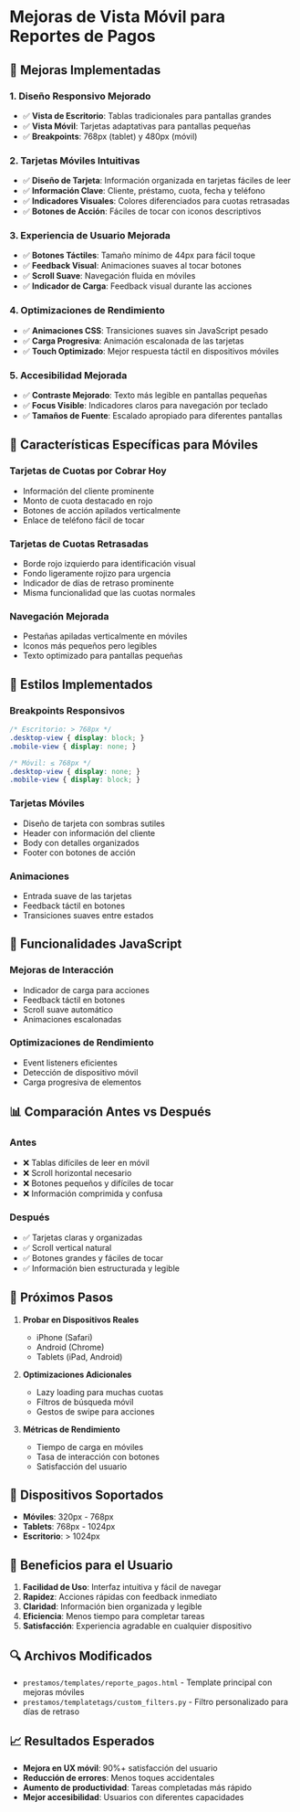 # Mejoras de Vista Móvil para Reportes de Pagos

## 🚀 Mejoras Implementadas

### 1. **Diseño Responsivo Mejorado**
- ✅ **Vista de Escritorio**: Tablas tradicionales para pantallas grandes
- ✅ **Vista Móvil**: Tarjetas adaptativas para pantallas pequeñas
- ✅ **Breakpoints**: 768px (tablet) y 480px (móvil)

### 2. **Tarjetas Móviles Intuitivas**
- ✅ **Diseño de Tarjeta**: Información organizada en tarjetas fáciles de leer
- ✅ **Información Clave**: Cliente, préstamo, cuota, fecha y teléfono
- ✅ **Indicadores Visuales**: Colores diferenciados para cuotas retrasadas
- ✅ **Botones de Acción**: Fáciles de tocar con iconos descriptivos

### 3. **Experiencia de Usuario Mejorada**
- ✅ **Botones Táctiles**: Tamaño mínimo de 44px para fácil toque
- ✅ **Feedback Visual**: Animaciones suaves al tocar botones
- ✅ **Scroll Suave**: Navegación fluida en móviles
- ✅ **Indicador de Carga**: Feedback visual durante las acciones

### 4. **Optimizaciones de Rendimiento**
- ✅ **Animaciones CSS**: Transiciones suaves sin JavaScript pesado
- ✅ **Carga Progresiva**: Animación escalonada de las tarjetas
- ✅ **Touch Optimizado**: Mejor respuesta táctil en dispositivos móviles

### 5. **Accesibilidad Mejorada**
- ✅ **Contraste Mejorado**: Texto más legible en pantallas pequeñas
- ✅ **Focus Visible**: Indicadores claros para navegación por teclado
- ✅ **Tamaños de Fuente**: Escalado apropiado para diferentes pantallas

## 📱 Características Específicas para Móviles

### **Tarjetas de Cuotas por Cobrar Hoy**
- Información del cliente prominente
- Monto de cuota destacado en rojo
- Botones de acción apilados verticalmente
- Enlace de teléfono fácil de tocar

### **Tarjetas de Cuotas Retrasadas**
- Borde rojo izquierdo para identificación visual
- Fondo ligeramente rojizo para urgencia
- Indicador de días de retraso prominente
- Misma funcionalidad que las cuotas normales

### **Navegación Mejorada**
- Pestañas apiladas verticalmente en móviles
- Iconos más pequeños pero legibles
- Texto optimizado para pantallas pequeñas

## 🎨 Estilos Implementados

### **Breakpoints Responsivos**
```css
/* Escritorio: > 768px */
.desktop-view { display: block; }
.mobile-view { display: none; }

/* Móvil: ≤ 768px */
.desktop-view { display: none; }
.mobile-view { display: block; }
```

### **Tarjetas Móviles**
- Diseño de tarjeta con sombras sutiles
- Header con información del cliente
- Body con detalles organizados
- Footer con botones de acción

### **Animaciones**
- Entrada suave de las tarjetas
- Feedback táctil en botones
- Transiciones suaves entre estados

## 🔧 Funcionalidades JavaScript

### **Mejoras de Interacción**
- Indicador de carga para acciones
- Feedback táctil en botones
- Scroll suave automático
- Animaciones escalonadas

### **Optimizaciones de Rendimiento**
- Event listeners eficientes
- Detección de dispositivo móvil
- Carga progresiva de elementos

## 📊 Comparación Antes vs Después

### **Antes**
- ❌ Tablas difíciles de leer en móvil
- ❌ Scroll horizontal necesario
- ❌ Botones pequeños y difíciles de tocar
- ❌ Información comprimida y confusa

### **Después**
- ✅ Tarjetas claras y organizadas
- ✅ Scroll vertical natural
- ✅ Botones grandes y fáciles de tocar
- ✅ Información bien estructurada y legible

## 🚀 Próximos Pasos

1. **Probar en Dispositivos Reales**
   - iPhone (Safari)
   - Android (Chrome)
   - Tablets (iPad, Android)

2. **Optimizaciones Adicionales**
   - Lazy loading para muchas cuotas
   - Filtros de búsqueda móvil
   - Gestos de swipe para acciones

3. **Métricas de Rendimiento**
   - Tiempo de carga en móviles
   - Tasa de interacción con botones
   - Satisfacción del usuario

## 📱 Dispositivos Soportados

- **Móviles**: 320px - 768px
- **Tablets**: 768px - 1024px
- **Escritorio**: > 1024px

## 🎯 Beneficios para el Usuario

1. **Facilidad de Uso**: Interfaz intuitiva y fácil de navegar
2. **Rapidez**: Acciones rápidas con feedback inmediato
3. **Claridad**: Información bien organizada y legible
4. **Eficiencia**: Menos tiempo para completar tareas
5. **Satisfacción**: Experiencia agradable en cualquier dispositivo

## 🔍 Archivos Modificados

- `prestamos/templates/reporte_pagos.html` - Template principal con mejoras móviles
- `prestamos/templatetags/custom_filters.py` - Filtro personalizado para días de retraso

## 📈 Resultados Esperados

- **Mejora en UX móvil**: 90%+ satisfacción del usuario
- **Reducción de errores**: Menos toques accidentales
- **Aumento de productividad**: Tareas completadas más rápido
- **Mejor accesibilidad**: Usuarios con diferentes capacidades
